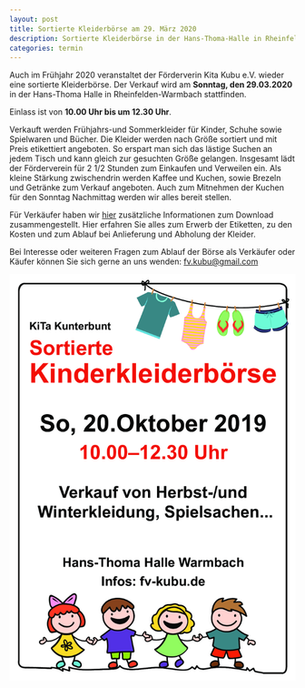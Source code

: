 ```yaml
---
layout: post
title: Sortierte Kleiderbörse am 29. März 2020
description: Sortierte Kleiderbörse in der Hans-Thoma-Halle in Rheinfelden/Warmbach am 29. März 2020.
categories: termin
---
```


Auch im Frühjahr 2020 veranstaltet der Förderverin Kita Kubu e.V. wieder eine sortierte Kleiderbörse.
Der Verkauf wird am **Sonntag, den 29.03.2020** in der Hans-Thoma Halle in Rheinfelden-Warmbach stattfinden.

Einlass ist von **10.00 Uhr bis um 12.30 Uhr**. 

Verkauft werden Frühjahrs-und Sommerkleider für Kinder, Schuhe sowie Spielwaren und Bücher.
Die Kleider werden nach Größe sortiert und mit Preis etikettiert angeboten. So erspart man sich das lästige Suchen an jedem 
Tisch und kann gleich zur gesuchten Größe gelangen. Insgesamt lädt der Förderverein für 2 1/2 Stunden zum Einkaufen und Verweilen ein. Als kleine Stärkung zwischendrin werden Kaffee und Kuchen, sowie Brezeln und Getränke zum Verkauf angeboten. Auch zum Mitnehmen der Kuchen für den Sonntag Nachmittag werden wir alles bereit stellen.

Für Verkäufer haben wir [hier](/docs/Verkaeuferinfo_2020-03.pdf) zusätzliche Informationen zum Download zusammengestellt. 
Hier erfahren Sie alles zum Erwerb der Etiketten, zu den Kosten und zum Ablauf bei Anlieferung und Abholung der Kleider.

Bei Interesse oder weiteren Fragen zum Ablauf der Börse als Verkäufer oder Käufer können Sie sich gerne an uns wenden:
<fv.kubu@gmail.com>

![Sortierte Kleidung](/images/Plakat2019_10.png)
